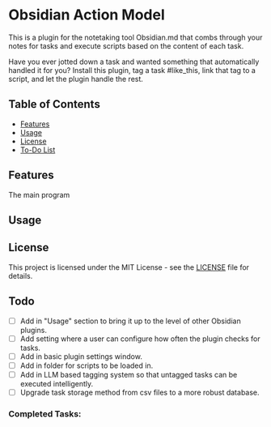# Obsidian Action Model
 This is a plugin for the notetaking tool Obsidian.md that combs through your notes for tasks and execute scripts based on the content of each task.
 
 Have you ever jotted down a task and wanted something that automatically handled it for you? Install this plugin, tag a task \#like_this, link that tag to a script, and let the plugin handle the rest. 

## Table of Contents
- [Features](#features)
- [Usage](#usage)
- [License](#license)
- [To-Do List](#todo)

## Features

The main program 

## Usage


## License

This project is licensed under the MIT License - see the [LICENSE](LICENSE) file for details.

## Todo

- [ ] Add in "Usage" section to bring it up to the level of other Obsidian plugins.
- [ ] Add setting where a user can configure how often the plugin checks for tasks.
- [ ] Add in basic plugin settings window.
- [ ] Add in folder for scripts to be loaded in. 
- [ ] Add in LLM based tagging system so that untagged tasks can be executed intelligently.
- [ ] Upgrade task storage method from csv files to a more robust database.

### Completed Tasks:
